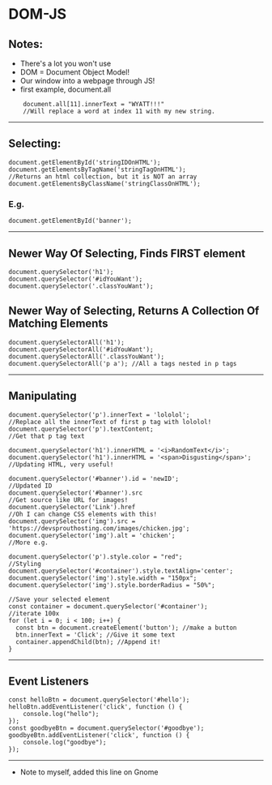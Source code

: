 # DOM-JS

## Notes:

- There's a lot you won't use
- DOM = Document Object Model!
- Our window into a webpage through JS!
- first example, document.all

```
    document.all[11].innerText = "WYATT!!!"
    //Will replace a word at index 11 with my new string.
```

---

## Selecting:

```
document.getElementById('stringIDOnHTML');
document.getElementsByTagName('stringTagOnHTML');
//Returns an html collection, but it is NOT an array
document.getElementsByClassName('stringClassOnHTML');
```

### E.g.

```
document.getElementById('banner');
```

---

## Newer Way Of Selecting, Finds FIRST element

```
document.querySelector('h1');
document.querySelector('#idYouWant');
document.querySelector('.classYouWant');
```

## Newer Way of Selecting, Returns A Collection Of Matching Elements

```
document.querySelectorAll('h1');
document.querySelectorAll('#idYouWant');
document.querySelectorAll('.classYouWant');
document.querySelectorAll('p a'); //All a tags nested in p tags
```

---

## Manipulating

```
document.querySelector('p').innerText = 'lololol';
//Replace all the innerText of first p tag with lololol!
document.querySelector('p').textContent;
//Get that p tag text
```

```
document.querySelector('h1').innerHTML = '<i>RandomText</i>';
document.querySelector('h1').innerHTML = '<span>Disgusting</span>';
//Updating HTML, very useful!
```

```
document.querySelector('#banner').id = 'newID';
//Updated ID
document.querySelector('#banner').src
//Get source like URL for images!
document.querySelector('Link').href
//Oh I can change CSS elements with this!
document.querySelector('img').src = 'https://devsprouthosting.com/images/chicken.jpg';
document.querySelector('img').alt = 'chicken';
//More e.g.
```

```
document.querySelector('p').style.color = "red";
//Styling
document.querySelector('#container').style.textAlign='center';
document.querySelector('img').style.width = "150px";
document.querySelector('img').style.borderRadius = "50%";
```

```
//Save your selected element
const container = document.querySelector('#container');
//iterate 100x
for (let i = 0; i < 100; i++) {
  const btn = document.createElement('button'); //make a button
  btn.innerText = 'Click'; //Give it some text
  container.appendChild(btn); //Append it!
}
```

---

## Event Listeners

```
const helloBtn = document.querySelector('#hello');
helloBtn.addEventListener('click', function () {
    console.log("hello");
});
const goodbyeBtn = document.querySelector('#goodbye');
goodbyeBtn.addEventListener('click', function () {
    console.log("goodbye");
});
```

---

- Note to myself, added this line on Gnome
